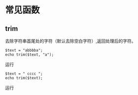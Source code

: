 # 常见函数

## trim

去除字符串首尾处的字符（默认去除空白字符）,返回处理后的字符。

<div x-data>
<pre>
<code class="language-PHP" x-ref="code">$text = "abbbba";
echo trim($text, "a");</code>
</pre>
    <div class="flex justify-end">
        <div class="btn" x-on:click="$store.runner_result=window.runner($refs.code.innerText)">运行</div>
    </div>
</div>

<div x-data>
<pre>
<code class="language-PHP" x-ref="code">$text = " cccc ";
echo trim($text);</code>
</pre>
    <div class="flex justify-end" x-show="window.runner != undefined">
        <div class="btn" x-on:click="$store.runner_result=window.runner($refs.code.innerText)">运行</div>
    </div>
</div>

<pre x-data x-show="$store.runner_result != ''">
    <code x-html="$store.runner_result" class="mt-2"></code>
</pre>

<script>
window.document.addEventListener('alpine:init', () => {
    Alpine.store('runner_result', '')
})

window.Alpine.start()
</script>
